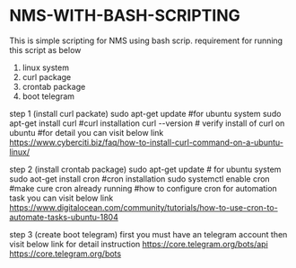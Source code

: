 # NMS-WITH-BASH-SCRIPTING

This is simple scripting for NMS using bash scrip. requirement for running this script as below
1. linux system
2. curl package
3. crontab package
4. boot telegram

step 1 (install curl packate)
sudo apt-get update #for ubuntu system
sudo apt-get install curl  #curl installation
curl --version # verify install of curl on ubuntu
#for detail you can visit below link
https://www.cyberciti.biz/faq/how-to-install-curl-command-on-a-ubuntu-linux/

step 2 (install crontab package)
sudo apt-get update # for ubuntu system
sudo aot-get install cron #cron installation
sudo systemctl enable cron #make cure cron already running
#how to configure cron for automation task you can visit below link
https://www.digitalocean.com/community/tutorials/how-to-use-cron-to-automate-tasks-ubuntu-1804

step 3 (create boot telegram)
first you must have an telegram account
then visit below link for detail instruction
https://core.telegram.org/bots/api
https://core.telegram.org/bots
